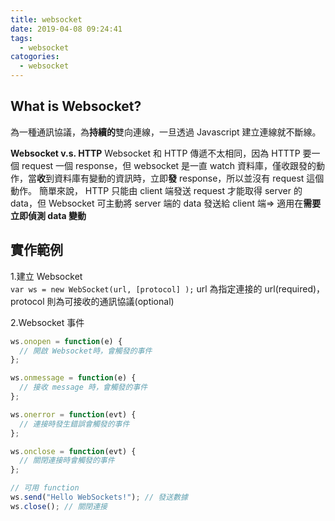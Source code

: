 ```yaml
---
title: websocket
date: 2019-04-08 09:24:41
tags:
  - websocket
catogories:
  - websocket
---
```


## What is Websocket?

為一種通訊協議，為**持續的**雙向連線，一旦透過 Javascript 建立連線就不斷線。

**Websocket v.s. HTTP**
Websocket 和 HTTP 傳遞不太相同，因為 HTTTP 要一個 request 一個 response，但 websocket 是一直 watch 資料庫，僅收跟發的動作，當**收**到資料庫有變動的資訊時，立即**發** response，所以並沒有 request 這個動作。
簡單來說， HTTP 只能由 client 端發送 request 才能取得 server 的 data，但 Websocket 可主動將 server 端的 data 發送給 client 端=> 適用在**需要立即偵測 data 變動**

## 實作範例

1.建立 Websocket  
 `var ws = new WebSocket(url, [protocol] );`
url 為指定連接的 url(required)，protocol 則為可接收的通訊協議(optional)

2.Websocket 事件

```javascript
ws.onopen = function(e) {
  // 開啟 Websocket時，會觸發的事件
};

ws.onmessage = function(e) {
  // 接收 message 時，會觸發的事件
};

ws.onerror = function(evt) {
  // 連接時發生錯誤會觸發的事件
};

ws.onclose = function(evt) {
  // 關閉連接時會觸發的事件
};

// 可用 function
ws.send("Hello WebSockets!"); // 發送數據
ws.close(); // 關閉連接
```
